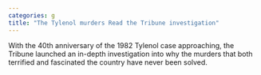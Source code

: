 ```yaml
---
categories: g
title: "The Tylenol murders Read the Tribune investigation"
---
```

With the 40th anniversary of the 1982 Tylenol case approaching, the Tribune launched an in-depth investigation into why the murders that both terrified and fascinated the country have never been solved.